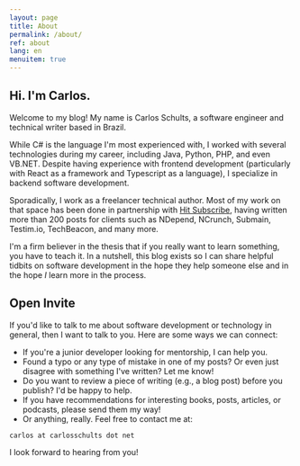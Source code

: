 ```yaml
---
layout: page
title: About
permalink: /about/
ref: about
lang: en
menuitem: true
---
```


## Hi. I'm Carlos.

Welcome to my blog! My name is Carlos Schults, a software engineer and technical writer based in Brazil. 

While C# is the language I'm most experienced with, I worked with several technologies during my career, including Java, Python, PHP, and even VB.NET. Despite having
experience with frontend development (particularly with React as a framework and Typescript as a language), I specialize in backend software development.

Sporadically, I work as a freelancer technical author. Most of my work on that space has been done in partnership with  [Hit Subscribe](https://hitsubscribe.com), having written more than 200 posts for clients such as NDepend, NCrunch, Submain, Testim.io, TechBeacon, and many more.

I'm a firm believer in the thesis that if you really want to learn something, you have to teach it. In a nutshell, this blog exists so I can share helpful tidbits on software development in the hope they help someone else and in the hope _I_ learn more in the process.

## Open Invite

If you'd like to talk to me about software development or technology in general, then I want to talk to you. Here are some ways we can connect:

- If you're a junior developer looking for mentorship, I can help you.
- Found a typo or any type of mistake in one of my posts? Or even just disagree with something I've written? Let me know!
- Do you want to review a piece of writing (e.g., a blog post) before you publish? I'd be happy to help.
- If you have recommendations for interesting books, posts, articles, or podcasts, please send them my way!
- Or anything, really. Feel free to contact me at:

`carlos at carlosschults dot net`

I look forward to hearing from you!
